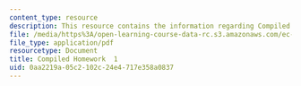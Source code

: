 ```yaml
---
content_type: resource
description: This resource contains the information regarding Compiled Homework  1.
file: /media/https%3A/open-learning-course-data-rc.s3.amazonaws.com/ec-s11-engineering-capacity-in-community-based-healthcare-fall-2005/0aa2219a05c2102c24e4717e358a0837_MITEC_S11F05_hw1_papers.pdf
file_type: application/pdf
resourcetype: Document
title: Compiled Homework  1
uid: 0aa2219a-05c2-102c-24e4-717e358a0837
---
```

